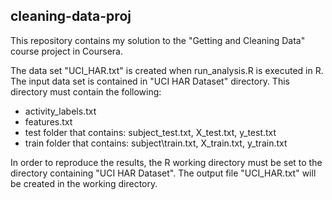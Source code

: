 ## cleaning-data-proj

This repository contains my solution to the "Getting and Cleaning Data" course project in Coursera.

The data set "UCI\_HAR.txt" is created when run\_analysis.R is executed in R. The input data set is contained in "UCI HAR Dataset" directory. This directory must contain the following:

* activity_labels.txt
* features.txt
* test folder that contains: subject\_test.txt, X\_test.txt, y\_test.txt
* train folder that contains: subject\train.txt, X\_train.txt, y\_train.txt

In order to reproduce the results, the R working directory must be set to the  directory containing "UCI HAR Dataset". The output file "UCI\_HAR.txt" will be created in the working directory.

